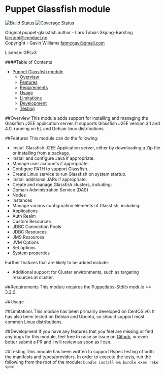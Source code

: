 # Puppet Glassfish module

[![Build Status](https://travis-ci.org/fatmcgav/fatmcgav-glassfish.svg?branch=develop)](https://travis-ci.org/fatmcgav/fatmcgav-glassfish)
[![Coverage Status](https://coveralls.io/repos/fatmcgav/fatmcgav-glassfish/badge.png?branch=develop)](https://coveralls.io/r/fatmcgav/fatmcgav-glassfish?branch=develop)

Original puppet-glassfish author - Lars Tobias Skjong-Børsting <larstobi@conduct.no>  
Copyright - Gavin Williams <fatmcgav@gmail.com>

License: GPLv3

####Table of Contents
- [Puppet Glassfish module](#user-content-puppet-glassfish-module)
	- [Overview](#user-content-overview)
	- [Features](#user-content-features)
	- [Requirements](#user-content-requirements)
	- [Usage](#user-content-usage)
	- [Limitations](#user-content-limitations)
	- [Development](#user-content-development)
	- [Testing](#user-content-testing)
	
##Overview
This module adds support for installing and managing the Glassfish J2EE application server.
It supports Glassfish J2EE version 3.1 and 4.0, running on EL and Debian linux distributions.

##Features
This module can do the following: 
 * Install Glassfish J2EE Application server, either by downloading a Zip file 
 or installing from a package.
 * Install and configure Java if appropriate. 
 * Manage user accounts if appropriate. 
 * Configure PATH to support Glassfish.
 * Create Linux service to run Glassfish on system startup.
 * Install additional JARs if appropriate.
 * Create and manage Glassfish clusters, including: 
  * Domain Administration Service (DAS) 
  * Nodes 
  * Instances
 * Manage various configuration elements of Glassfish, including: 
  * Applications
  * Auth Realm
  * Custom Resources
  * JDBC Connection Pools
  * JDBC Resources
  * JMS Resources
  * JVM Options
  * Set options
  * System properties
  
Further features that are likely to be added include: 
 * Additional support for Cluster environments, such as targeting resources at cluster. 

##Requirements
This module requires the Puppetlabs-Stdlib module >= 3.2.0. 

##Usage

##Limitations
This module has been primarily developed on CentOS v6. 
It has also been tested on Debian and Ubuntu, so should support most common Linux distributions. 

##Development
If you have any features that you feel are missing or find any bugs for this module, 
feel free to raise an issue on [Github](https://github.com/fatmcgav/fatmcgav-glassfish/issues?state=open),
or even better submit a PR and I will review as soon as I can. 

##Testing
This module has been written to support Rspec testing of both the manifests and types/providers.
In order to execute the tests, run the following from the root of the module: 
 `bundle install && bundle exec rake spec`  